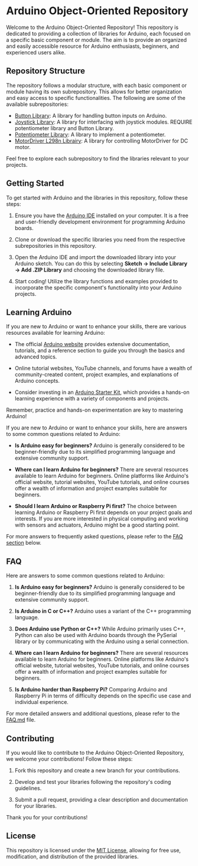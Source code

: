 # Arduino Object-Oriented Repository

Welcome to the Arduino Object-Oriented Repository! This repository is dedicated to providing a collection of libraries for Arduino, each focused on a specific basic component or module. The aim is to provide an organized and easily accessible resource for Arduino enthusiasts, beginners, and experienced users alike.

## Repository Structure

The repository follows a modular structure, with each basic component or module having its own subrepository. This allows for better organization and easy access to specific functionalities. The following are some of the available subrepositories:

- [Button Library](https://github.com/Samartic/Arduino-Object-oriented-Librairies/blob/main/Button/Readme_Button.md): A library for handling button inputs on Arduino.
- [Joystick Library](https://github.com/Samartic/Arduino-Object-oriented-Librairies/blob/main/Joystick/Joystick.md): A library for interfacing with joystick modules. REQUIRE potentiometer library and Button Library.
- [Potentiometer Library](https://github.com/Samartic/Arduino-Object-oriented-Librairies/blob/main/Potentiometer/Potentiometer.md): A library to implement a potentiometer.
- [MotorDriver L298n Librairy](https://github.com/Samartic/Arduino-Object-oriented-Librairies/tree/main/MotorDriverL298n): A library for controlling MotorDriver for DC motor.

Feel free to explore each subrepository to find the libraries relevant to your projects.

## Getting Started

To get started with Arduino and the libraries in this repository, follow these steps:

1. Ensure you have the [Arduino IDE](https://www.arduino.cc/en/software) installed on your computer. It is a free and user-friendly development environment for programming Arduino boards.

2. Clone or download the specific libraries you need from the respective subrepositories in this repository.

3. Open the Arduino IDE and import the downloaded library into your Arduino sketch. You can do this by selecting **Sketch → Include Library → Add .ZIP Library** and choosing the downloaded library file.

4. Start coding! Utilize the library functions and examples provided to incorporate the specific component's functionality into your Arduino projects.

## Learning Arduino

If you are new to Arduino or want to enhance your skills, there are various resources available for learning Arduino:

- The official [Arduino website](https://www.arduino.cc/) provides extensive documentation, tutorials, and a reference section to guide you through the basics and advanced topics.

- Online tutorial websites, YouTube channels, and forums have a wealth of community-created content, project examples, and explanations of Arduino concepts.

- Consider investing in an [Arduino Starter Kit](https://amzn.to/3Ojvgtj), which provides a hands-on learning experience with a variety of components and projects.

Remember, practice and hands-on experimentation are key to mastering Arduino!

If you are new to Arduino or want to enhance your skills, here are answers to some common questions related to Arduino:

- **Is Arduino easy for beginners?** Arduino is generally considered to be beginner-friendly due to its simplified programming language and extensive community support.

- **Where can I learn Arduino for beginners?** There are several resources available to learn Arduino for beginners. Online platforms like Arduino's official website, tutorial websites, YouTube tutorials, and online courses offer a wealth of information and project examples suitable for beginners.

- **Should I learn Arduino or Raspberry Pi first?** The choice between learning Arduino or Raspberry Pi first depends on your project goals and interests. If you are more interested in physical computing and working with sensors and actuators, Arduino might be a good starting point.

For more answers to frequently asked questions, please refer to the [FAQ section](#faq) below.

## FAQ

Here are answers to some common questions related to Arduino:

1. **Is Arduino easy for beginners?**
   Arduino is generally considered to be beginner-friendly due to its simplified programming language and extensive community support.

2. **Is Arduino in C or C++?**
   Arduino uses a variant of the C++ programming language.

3. **Does Arduino use Python or C++?**
   While Arduino primarily uses C++, Python can also be used with Arduino boards through the PySerial library or by communicating with the Arduino using a serial connection.

4. **Where can I learn Arduino for beginners?**
   There are several resources available to learn Arduino for beginners. Online platforms like Arduino's official website, tutorial websites, YouTube tutorials, and online courses offer a wealth of information and project examples suitable for beginners.

5. **Is Arduino harder than Raspberry Pi?**
   Comparing Arduino and Raspberry Pi in terms of difficulty depends on the specific use case and individual experience.


For more detailed answers and additional questions, please refer to the [FAQ.md](https://github.com/Samartic/ArduinoLibrairies/blob/main/Faq.md) file.

## Contributing

If you would like to contribute to the Arduino Object-Oriented Repository, we welcome your contributions! Follow these steps:

1. Fork this repository and create a new branch for your contributions.

2. Develop and test your libraries following the repository's coding guidelines.

3. Submit a pull request, providing a clear description and documentation for your libraries.

Thank you for your contributions!

## License

This repository is licensed under the [MIT License](LICENSE), allowing for free use, modification, and distribution of the provided libraries.

